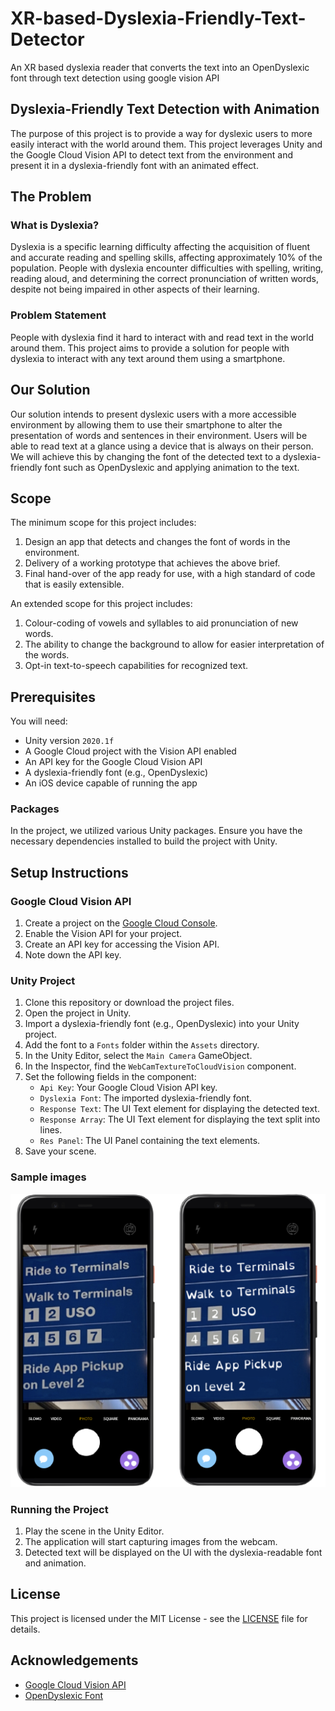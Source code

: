 # XR-based-Dyslexia-Friendly-Text-Detector
An XR based dyslexia reader that converts the text into an OpenDyslexic font through text detection using google vision API


## Dyslexia-Friendly Text Detection with Animation

The purpose of this project is to provide a way for dyslexic users to more easily interact with the world around them. This project leverages Unity and the Google Cloud Vision API to detect text from the environment and present it in a dyslexia-friendly font with an animated effect. 

## The Problem

### What is Dyslexia?

Dyslexia is a specific learning difficulty affecting the acquisition of fluent and accurate reading and spelling skills, affecting approximately 10% of the population. People with dyslexia encounter difficulties with spelling, writing, reading aloud, and determining the correct pronunciation of written words, despite not being impaired in other aspects of their learning.

### Problem Statement

People with dyslexia find it hard to interact with and read text in the world around them. This project aims to provide a solution for people with dyslexia to interact with any text around them using a smartphone.

## Our Solution

Our solution intends to present dyslexic users with a more accessible environment by allowing them to use their smartphone to alter the presentation of words and sentences in their environment. Users will be able to read text at a glance using a device that is always on their person. We will achieve this by changing the font of the detected text to a dyslexia-friendly font such as OpenDyslexic and applying animation to the text.

## Scope

The minimum scope for this project includes:

1. Design an app that detects and changes the font of words in the environment.
2. Delivery of a working prototype that achieves the above brief.
3. Final hand-over of the app ready for use, with a high standard of code that is easily extensible.

An extended scope for this project includes:

1. Colour-coding of vowels and syllables to aid pronunciation of new words.
2. The ability to change the background to allow for easier interpretation of the words.
3. Opt-in text-to-speech capabilities for recognized text.

## Prerequisites

You will need:

* Unity version `2020.1f`
* A Google Cloud project with the Vision API enabled
* An API key for the Google Cloud Vision API
* A dyslexia-friendly font (e.g., OpenDyslexic)
* An iOS device capable of running the app

### Packages

In the project, we utilized various Unity packages. Ensure you have the necessary dependencies installed to build the project with Unity.

## Setup Instructions

### Google Cloud Vision API

1. Create a project on the [Google Cloud Console](https://console.cloud.google.com/).
2. Enable the Vision API for your project.
3. Create an API key for accessing the Vision API.
4. Note down the API key.

### Unity Project

1. Clone this repository or download the project files.
2. Open the project in Unity.
3. Import a dyslexia-friendly font (e.g., OpenDyslexic) into your Unity project.
4. Add the font to a `Fonts` folder within the `Assets` directory.
5. In the Unity Editor, select the `Main Camera` GameObject.
6. In the Inspector, find the `WebCamTextureToCloudVision` component.
7. Set the following fields in the component:
   - `Api Key`: Your Google Cloud Vision API key.
   - `Dyslexia Font`: The imported dyslexia-friendly font.
   - `Response Text`: The UI Text element for displaying the detected text.
   - `Response Array`: The UI Text element for displaying the text split into lines.
   - `Res Panel`: The UI Panel containing the text elements.
8. Save your scene.

### Sample images

![Sample](img/example.png)

### Running the Project

1. Play the scene in the Unity Editor.
2. The application will start capturing images from the webcam.
3. Detected text will be displayed on the UI with the dyslexia-readable font and animation.
   

## License

This project is licensed under the MIT License - see the [LICENSE](LICENSE) file for details.

## Acknowledgements

- [Google Cloud Vision API](https://cloud.google.com/vision)
- [OpenDyslexic Font](https://opendyslexic.org/)
